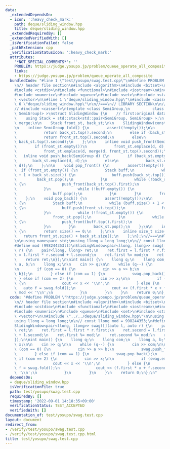 ```yaml
---
data:
  _extendedDependsOn:
  - icon: ':heavy_check_mark:'
    path: deque/sliding_window.hpp
    title: deque/sliding_window.hpp
  _extendedRequiredBy: []
  _extendedVerifiedWith: []
  _isVerificationFailed: false
  _pathExtension: cpp
  _verificationStatusIcon: ':heavy_check_mark:'
  attributes:
    '*NOT_SPECIAL_COMMENTS*': ''
    PROBLEM: https://judge.yosupo.jp/problem/queue_operate_all_composite
    links:
    - https://judge.yosupo.jp/problem/queue_operate_all_composite
  bundledCode: "#line 1 \"test/yosupo/swag.test.cpp\"\n#define PROBLEM \"https://judge.yosupo.jp/problem/queue_operate_all_composite\"\
    \n// header file section\n#include <algorithm>\n#include <bitset>\n#include <cfloat>\n\
    #include <cstdio>\n#include <functional>\n#include <iostream>\n#include <map>\n\
    #include <numeric>\n#include <queue>\n#include <set>\n#include <stack>\n#include\
    \ <vector>\n\n#line 1 \"deque/sliding_window.hpp\"\n#include <cassert>\n#line\
    \ 6 \"deque/sliding_window.hpp\"\n\n//===\n// LIBRARY SECTION\n\n// #include <stack>\n\
    // #include <cassert>\ntemplate <class SemiGroup,\n          class OP = std::function<SemiGroup(SemiGroup,\
    \ SemiGroup)> >\nstruct SlidingWindow {\n    // first:original data, second:sum\n\
    \    using Stack = std::stack<std::pair<SemiGroup, SemiGroup> >;\n    const OP\
    \ merge;\n\n    Stack front_st, back_st;\n\n    SlidingWindow(const OP &f) : merge(f){};\n\
    \n    inline SemiGroup fold() {\n        assert(!empty());\n\n        if (front_st.empty())\n\
    \            return back_st.top().second;\n        else if (back_st.empty())\n\
    \            return front_st.top().second;\n        else\n            return merge(front_st.top().second,\
    \ back_st.top().second);\n    };\n\n    inline void push_front(SemiGroup d) {\n\
    \        if (front_st.empty())\n            front_st.emplace(d, d);\n        else\n\
    \            front_st.emplace(d, merge(d, front_st.top().second));\n    };\n \
    \   inline void push_back(SemiGroup d) {\n        if (back_st.empty())\n     \
    \       back_st.emplace(d, d);\n        else\n            back_st.emplace(d, merge(back_st.top().second,\
    \ d));\n    };\n\n    void pop_front() {\n        assert(!empty());\n\n      \
    \  if (front_st.empty()) {\n            Stack buff;\n            while (buff.size()\
    \ + 1 < back_st.size()) {\n                buff.push(back_st.top());\n       \
    \         back_st.pop();\n            }\n            while (!back_st.empty())\
    \ {\n                push_front(back_st.top().first);\n                back_st.pop();\n\
    \            }\n            while (!buff.empty()) {\n                push_back(buff.top().first);\n\
    \                buff.pop();\n            }\n        }\n        front_st.pop();\n\
    \    };\n    void pop_back() {\n        assert(!empty());\n\n        if (back_st.empty())\
    \ {\n            Stack buff;\n            while (buff.size() + 1 < front_st.size())\
    \ {\n                buff.push(front_st.top());\n                front_st.pop();\n\
    \            }\n            while (!front_st.empty()) {\n                push_back(front_st.top().first);\n\
    \                front_st.pop();\n            }\n            while (!buff.empty())\
    \ {\n                push_front(buff.top().first);\n                buff.pop();\n\
    \            }\n        }\n        back_st.pop();\n    };\n\n    inline bool empty()\
    \ {\n        return size() == 0;\n    };\n\n    inline size_t size() {\n     \
    \   return front_st.size() + back_st.size();\n    };\n};\n//===\n#line 17 \"test/yosupo/swag.test.cpp\"\
    \n\nusing namespace std;\nusing llong = long long;\n\n// const llong mod = 998244353;\n\
    #define mod (998244353ll)\nSlidingWindow<pair<llong, llong>> swag([](auto l, auto\
    \ r) {\n    pair<llong, llong> ret;\n    ret.first = l.first * r.first;\n    ret.second\
    \ = l.first * r.second + l.second;\n    ret.first %= mod;\n    ret.second %= mod;\n\
    \    return ret;\n});\n\nint main() {\n    llong q;\n    llong com;\n    llong\
    \ a, b;\n    llong x;\n\n    cin >> q;\n\n    while (q--) {\n        cin >> com;\n\
    \n        if (com == 0) {\n            cin >> a >> b;\n            swag.push_front({a,\
    \ b});\n        } else if (com == 1) {\n            swag.pop_back();\n       \
    \ } else if (com == 2) {\n            cin >> x;\n\n            if (swag.empty())\
    \ {\n                cout << x << '\\n';\n            } else {\n             \
    \   auto f = swag.fold();\n                cout << (f.first * x + f.second) %\
    \ mod << '\\n';\n            }\n        }\n    }\n    return 0;\n};\n"
  code: "#define PROBLEM \"https://judge.yosupo.jp/problem/queue_operate_all_composite\"\
    \n// header file section\n#include <algorithm>\n#include <bitset>\n#include <cfloat>\n\
    #include <cstdio>\n#include <functional>\n#include <iostream>\n#include <map>\n\
    #include <numeric>\n#include <queue>\n#include <set>\n#include <stack>\n#include\
    \ <vector>\n\n#include \"../../deque/sliding_window.hpp\"\n\nusing namespace std;\n\
    using llong = long long;\n\n// const llong mod = 998244353;\n#define mod (998244353ll)\n\
    SlidingWindow<pair<llong, llong>> swag([](auto l, auto r) {\n    pair<llong, llong>\
    \ ret;\n    ret.first = l.first * r.first;\n    ret.second = l.first * r.second\
    \ + l.second;\n    ret.first %= mod;\n    ret.second %= mod;\n    return ret;\n\
    });\n\nint main() {\n    llong q;\n    llong com;\n    llong a, b;\n    llong\
    \ x;\n\n    cin >> q;\n\n    while (q--) {\n        cin >> com;\n\n        if\
    \ (com == 0) {\n            cin >> a >> b;\n            swag.push_front({a, b});\n\
    \        } else if (com == 1) {\n            swag.pop_back();\n        } else\
    \ if (com == 2) {\n            cin >> x;\n\n            if (swag.empty()) {\n\
    \                cout << x << '\\n';\n            } else {\n                auto\
    \ f = swag.fold();\n                cout << (f.first * x + f.second) % mod <<\
    \ '\\n';\n            }\n        }\n    }\n    return 0;\n};\n"
  dependsOn:
  - deque/sliding_window.hpp
  isVerificationFile: true
  path: test/yosupo/swag.test.cpp
  requiredBy: []
  timestamp: '2022-09-01 14:18:35+09:00'
  verificationStatus: TEST_ACCEPTED
  verifiedWith: []
documentation_of: test/yosupo/swag.test.cpp
layout: document
redirect_from:
- /verify/test/yosupo/swag.test.cpp
- /verify/test/yosupo/swag.test.cpp.html
title: test/yosupo/swag.test.cpp
---
```

